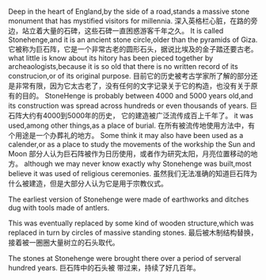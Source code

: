 Deep in the heart of England,by the side of a road,stands a massive stone monument that has mystified visitors for millennia.
深入英格栏心脏，在路的旁边，站立着大量的石碑，这些石碑一直困惑游客千年之久。
It is called Stonehenge,and it is an ancient stone circle,older than the pyramids of Giza.
它被称为巨石阵，它是一个非常古老的圆形石头，据说比埃及的金子踏还要古老。
what little is know about its hitory has been pieced together by  archeaologists,because it is so old that  there is no written record of its construcion,or of its original purpose.
目前它的历史被考古学家所了解的部分还是非常有限，因为它太古老了，没有任何的文字记录关于它的构造，也没有关于原有的目的。
StoneHenge is probably between 4000 and 5000 years old,and its construction was spread across hundreds or even thousands of years.
巨石阵大约有4000到5000年的历史， 它的建造被广泛流传成百上千年了。
it was used,among other things,as  a place of burial.
在所有被流传地使用方法中，有个用途是一个办葬礼的地方。
Some think it may also have been used as a calender,or as a place to study the movements of the workship the Sun and Moon
部分人认为巨石阵被作为日历使用，或者作为研究太阳，月亮位置移动的地方。
although we may never know exactly why Stonehenge was built,most believe it was used of religious ceremonies.
虽然我们无法准确的知道巨石阵为什么被建造，但是大部分人认为它是用于宗教仪式。

The earliest version of Stonehenge were made of earthworks and ditches dug with tools made of antlers.

This was  eventually replaced by some kind of wooden structure,which was replaced  in turn by circles of massive standing stones.
最后被木制结构替换，接着被一圈圈大量树立的石头取代。

The stones at Stonehenge were brought there over  a period  of serveral hundred years.
巨石阵中的石头被 带过来，持续了好几百年。









